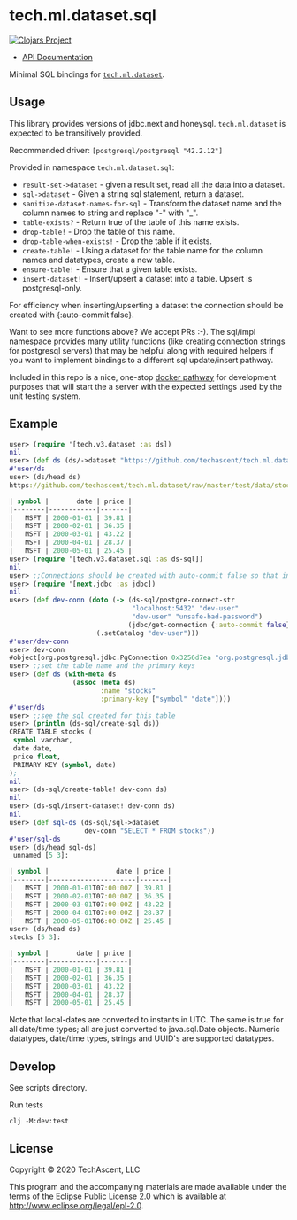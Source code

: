 # tech.ml.dataset.sql

[![Clojars Project](https://img.shields.io/clojars/v/techascent/tech.ml.dataset.sql.svg)](https://clojars.org/techascent/tech.ml.dataset.sql)

* [API Documentation](https://techascent.github.io/tech.ml.dataset.sql/)

Minimal SQL bindings for
[`tech.ml.dataset`](https://github.com/techascent/tech.ml.dataset).


## Usage

This library provides versions of jdbc.next and honeysql.  `tech.ml.dataset`
is expected to be transitively provided.

Recommended driver: `[postgresql/postgresql "42.2.12"]`

Provided in namespace `tech.ml.dataset.sql`:

 * `result-set->dataset` - given a result set, read all the data into a dataset.
 * `sql->dataset` - Given a string sql statement, return a dataset.
 * `sanitize-dataset-names-for-sql` - Transform the dataset name and the column names
   to string and replace "-" with "_".
 * `table-exists?` - Return true of the table of this name exists.
 * `drop-table!` - Drop the table of this name.
 * `drop-table-when-exists!` - Drop the table if it exists.
 * `create-table!` - Using a dataset for the table name for the column names and
    datatypes, create a new table.
 * `ensure-table!` - Ensure that a given table exists.
 * `insert-dataset!` - Insert/upsert a dataset into a table.  Upsert is postgresql-only.


 For efficiency when inserting/upserting a dataset the connection should be created with
 {:auto-commit false}.


 Want to see more functions above?  We accept PRs :-).  The sql/impl namespace
 provides many utility functions (like creating connection strings for postgresql
 servers) that may be helpful along with required helpers if you want to implement
 bindings to a different sql update/insert pathway.


 Included in this repo is a nice, one-stop
 [docker pathway](scripts/start-local-postgres) for development purposes that will
 start the a server with the expected settings used by the unit testing system.


## Example

```clojure
user> (require '[tech.v3.dataset :as ds])
nil
user> (def ds (ds/->dataset "https://github.com/techascent/tech.ml.dataset/raw/master/test/data/stocks.csv"))
#'user/ds
user> (ds/head ds)
https://github.com/techascent/tech.ml.dataset/raw/master/test/data/stocks.csv [5 3]:

| symbol |       date | price |
|--------|------------|-------|
|   MSFT | 2000-01-01 | 39.81 |
|   MSFT | 2000-02-01 | 36.35 |
|   MSFT | 2000-03-01 | 43.22 |
|   MSFT | 2000-04-01 | 28.37 |
|   MSFT | 2000-05-01 | 25.45 |
user> (require '[tech.v3.dataset.sql :as ds-sql])
nil
user> ;;Connections should be created with auto-commit false so that inserts are batched.
user> (require '[next.jdbc :as jdbc])
nil
user> (def dev-conn (doto (-> (ds-sql/postgre-connect-str
                               "localhost:5432" "dev-user"
                               "dev-user" "unsafe-bad-password")
                              (jdbc/get-connection {:auto-commit false}))
                      (.setCatalog "dev-user")))
#'user/dev-conn
user> dev-conn
#object[org.postgresql.jdbc.PgConnection 0x3256d7ea "org.postgresql.jdbc.PgConnection@3256d7ea"]
user> ;;set the table name and the primary keys
user> (def ds (with-meta ds
                (assoc (meta ds)
                       :name "stocks"
                       :primary-key ["symbol" "date"])))
#'user/ds
user> ;;see the sql created for this table
user> (println (ds-sql/create-sql ds))
CREATE TABLE stocks (
 symbol varchar,
 date date,
 price float,
 PRIMARY KEY (symbol, date)
);
nil
user> (ds-sql/create-table! dev-conn ds)
nil
user> (ds-sql/insert-dataset! dev-conn ds)
nil
user> (def sql-ds (ds-sql/sql->dataset
                   dev-conn "SELECT * FROM stocks"))
#'user/sql-ds
user> (ds/head sql-ds)
_unnamed [5 3]:

| symbol |                 date | price |
|--------|----------------------|-------|
|   MSFT | 2000-01-01T07:00:00Z | 39.81 |
|   MSFT | 2000-02-01T07:00:00Z | 36.35 |
|   MSFT | 2000-03-01T07:00:00Z | 43.22 |
|   MSFT | 2000-04-01T07:00:00Z | 28.37 |
|   MSFT | 2000-05-01T06:00:00Z | 25.45 |
user> (ds/head ds)
stocks [5 3]:

| symbol |       date | price |
|--------|------------|-------|
|   MSFT | 2000-01-01 | 39.81 |
|   MSFT | 2000-02-01 | 36.35 |
|   MSFT | 2000-03-01 | 43.22 |
|   MSFT | 2000-04-01 | 28.37 |
|   MSFT | 2000-05-01 | 25.45 |
```

Note that local-dates are converted to instants in UTC.  The same is true for all
date/time types; all are just converted to java.sql.Date objects.  Numeric datatypes,
date/time types, strings and UUID's are supported datatypes.

## Develop

See scripts directory.

Run tests

`clj -M:dev:test`



## License

Copyright © 2020 TechAscent, LLC

This program and the accompanying materials are made available under the
terms of the Eclipse Public License 2.0 which is available at
http://www.eclipse.org/legal/epl-2.0.
